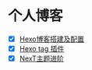 # 个人博客

- [x] [Hexo博客搭建及配置][hexo]
- [x] [Hexo tag 插件][tags]
- [x] [NexT主题进阶][NexT]

[hexo]: 1
[tags]: 2 
[NexT]: 3